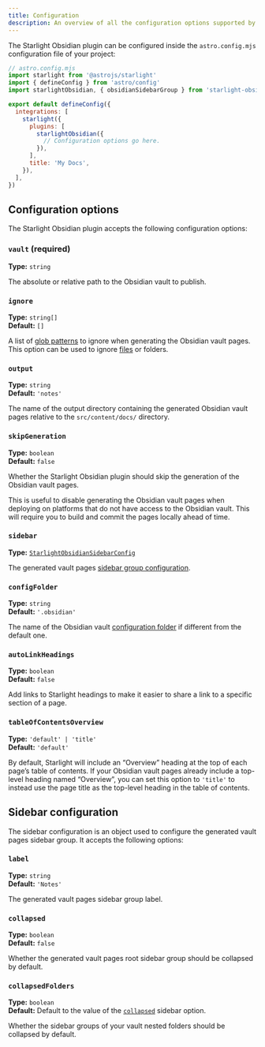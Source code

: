 ```yaml
---
title: Configuration
description: An overview of all the configuration options supported by the Starlight Obsidian plugin.
---
```


The Starlight Obsidian plugin can be configured inside the `astro.config.mjs` configuration file of your project:

```js {11}
// astro.config.mjs
import starlight from '@astrojs/starlight'
import { defineConfig } from 'astro/config'
import starlightObsidian, { obsidianSidebarGroup } from 'starlight-obsidian'

export default defineConfig({
  integrations: [
    starlight({
      plugins: [
        starlightObsidian({
          // Configuration options go here.
        }),
      ],
      title: 'My Docs',
    }),
  ],
})
```

## Configuration options

The Starlight Obsidian plugin accepts the following configuration options:

### `vault` (required)

**Type:** `string`

The absolute or relative path to the Obsidian vault to publish.

### `ignore`

**Type:** `string[]`  
**Default:** `[]`

A list of [glob patterns](https://github.com/mrmlnc/fast-glob#basic-syntax) to ignore when generating the Obsidian vault pages.
This option can be used to ignore [files](https://help.obsidian.md/Files+and+folders/Accepted+file+formats) or folders.

### `output`

**Type:** `string`  
**Default:** `'notes'`

The name of the output directory containing the generated Obsidian vault pages relative to the `src/content/docs/` directory.

### `skipGeneration`

**Type:** `boolean`  
**Default:** `false`

Whether the Starlight Obsidian plugin should skip the generation of the Obsidian vault pages.

This is useful to disable generating the Obsidian vault pages when deploying on platforms that do not have access to the Obsidian vault.
This will require you to build and commit the pages locally ahead of time.

### `sidebar`

**Type:** [`StarlightObsidianSidebarConfig`](#sidebar-configuration)

The generated vault pages [sidebar group configuration](#sidebar-configuration).

### `configFolder`

**Type:** `string`  
**Default:** `'.obsidian'`

The name of the Obsidian vault [configuration folder](https://help.obsidian.md/Files+and+folders/Configuration+folder) if different from the default one.

### `autoLinkHeadings`

**Type:** `boolean`  
**Default:** `false`

Add links to Starlight headings to make it easier to share a link to a specific section of a page.

### `tableOfContentsOverview`

**Type:** `'default' | 'title'`  
**Default:** `'default'`

By default, Starlight will include an “Overview” heading at the top of each page’s table of contents. If your Obsidian vault pages already include a top-level heading named “Overview”, you can set this option to `'title'` to instead use the page title as the top-level heading in the table of contents.

## Sidebar configuration

The sidebar configuration is an object used to configure the generated vault pages sidebar group.
It accepts the following options:

### `label`

**Type:** `string`  
**Default:** `'Notes'`

The generated vault pages sidebar group label.

### `collapsed`

**Type:** `boolean`  
**Default:** `false`

Whether the generated vault pages root sidebar group should be collapsed by default.

### `collapsedFolders`

**Type:** `boolean`  
**Default:** Default to the value of the [`collapsed`](#collapsed) sidebar option.

Whether the sidebar groups of your vault nested folders should be collapsed by default.
